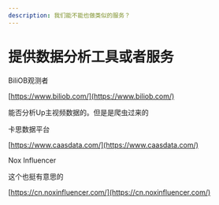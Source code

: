 ```yaml
---
description: 我们能不能也做类似的服务？
---
```


# 提供数据分析工具或者服务

BiliOB观测者

[https://www.biliob.com/](https://www.biliob.com/)

能否分析Up主视频数据的。但是是爬虫过来的

卡思数据平台

[https://www.caasdata.com/](https://www.caasdata.com/)

Nox Influencer

这个也挺有意思的

[https://cn.noxinfluencer.com/](https://cn.noxinfluencer.com/)

